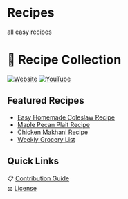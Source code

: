 # Recipes
all easy recipes
# 🍳 Recipe Collection

[![Website](https://img.shields.io/badge/Visit-My_Cooking_Blog-blue?style=flat)](https://all-easyrecipes.com/)
[![YouTube](https://img.shields.io/badge/-YouTube-FF0000?style=flat&logo=youtube)](https://www.youtube.com/@easyrecipe120)

## Featured Recipes
- [Easy Homemade Coleslaw Recipe](./Recipes/Easy-Homemade-Coleslaw-Recipe.md)
- [Maple Pecan Plait Recipe](./Recipes/Maple-Pecan-Plait-Recipe.md)
- [Chicken Makhani Recipe](./Recipes/Chicken-Makhani-Recipe.md)
- [Weekly Grocery List](./Grocery-List-Template.md)

## Quick Links
📋 [Contribution Guide](./CONTRIBUTING.md)  
⚖️ [License](./LICENSE.md)
